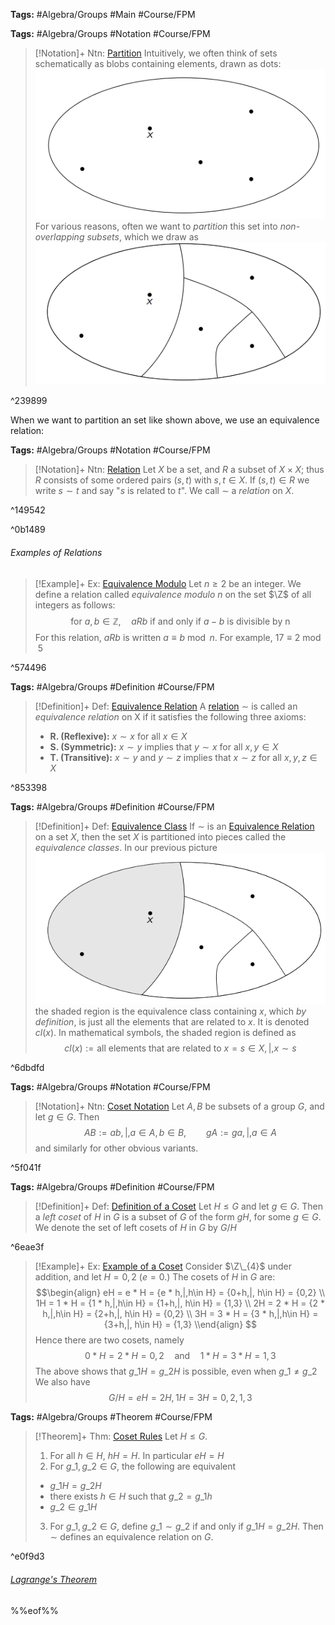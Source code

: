 ---
---

**Tags:** #Algebra/Groups #Main #Course/FPM 

**Tags:** #Algebra/Groups #Notation #Course/FPM 

 > 
 > \[!Notation\]+ Ntn: [Partition](..\Individuals\Partition.md)
 > Intuitively, we often think of sets schematically as blobs containing elements, drawn as dots:
 > ![Pasted image 20230213172002.png](..\Images\Pasted%20image%2020230213172002.png)
 > For various reasons, often we want to *partition* this set into *non-overlapping subsets*, which we draw as
 > ![Pasted image 20230213172045.png](..\Images\Pasted%20image%2020230213172045.png)

^239899

When we want to partition an set like shown above, we use an equivalence relation:

**Tags:** #Algebra/Groups #Notation #Course/FPM 

 > 
 > \[!Notation\]+ Ntn: [Relation](..\Individuals\Relation.md)
 > Let $X$ be a set, and $R$ a subset of $X\times X$; thus $R$ consists of some ordered pairs $(s,t)$ with $s,t\in X$. If $(s,t) \in R$ we write $s \sim t$ and say "$s$ is related to $t$". We call $\sim$ a *relation* on $X$.

^149542

^0b1489

###### Examples of Relations

 > 
 > \[!Example\]+ Ex: [Equivalence Modulo](..\Individuals\Relation.md)
 > Let $n\ge 2$ be an integer. We define a relation called *equivalence modulo* $n$ on the set $\Z$ of all integers as follows:
 > $$\text{for } a,b\in\mathbb{Z},\quad aRb \text{ if and only if } a-b \text{ is divisible by n}$$
 > For this relation, $aRb$ is written $a\equiv b\bmod{n}$. For example, $17\equiv 2\bmod{5}$

^574496

**Tags:** #Algebra/Groups #Definition #Course/FPM 

 > 
 > \[!Definition\]+ Def: [Equivalence Relation](..\Individuals\Equivalence%20Relation.md)
 > A [relation](..\Individuals\Relation.md#149542) $\sim$ is called an *equivalence relation* on X if it satisfies the following three axioms:
 > 
 > * **R. (Reflexive):** $x\sim x$ for all $x\in X$
 > * **S. (Symmetric):** $x\sim y$ implies that $y\sim x$ for all $x,y\in X$
 > * **T. (Transitive):** $x\sim y$ and $y\sim z$ implies that $x\sim z$ for all $x,y,z\in X$

^853398

**Tags:** #Algebra/Groups #Definition #Course/FPM 

 > 
 > \[!Definition\]+ Def: [Equivalence Class](..\Individuals\Equivalence%20Class.md)
 > If $\sim$ is an [Equivalence Relation](..\Individuals\Equivalence%20Relation.md) on a set $X$, then the set $X$ is partitioned into pieces called the *equivalence classes*. In our previous picture
 > ![Pasted image 20230215204505.png](..\Images\Pasted%20image%2020230215204505.png)
 > the shaded region is the equivalence class containing $x$, which *by definition*, is just all the elements that are related to $x$. It is denoted $cl(x)$. In mathematical symbols, the shaded region is defined as
 > $$cl(x) :={\text{all elements that are related to } x}={s\in X , | , x \sim s}$$

^6dbdfd

**Tags:** #Algebra/Groups #Notation #Course/FPM 

 > 
 > \[!Notation\]+ Ntn: [Coset Notation](..\Individuals\Coset%20Notation.md)
 > Let $A,B$ be subsets of a group $G$, and let $g\in G$. Then
 > $$AB:={ab ,|, a\in A, b\in B}, \qquad gA := {ga,|,a\in A}$$
 > and similarly for other obvious variants.

^5f041f

**Tags:** #Algebra/Groups #Definition #Course/FPM 

 > 
 > \[!Definition\]+ Def: [Definition of a Coset](..\Individuals\Definition%20of%20a%20Coset.md)
 > Let $H\le G$ and let $g\in G$. Then a *left coset* of  $H$ in $G$ is a subset of $G$ of the form $gH$, for some $g\in G$.
 > We denote the set of left cosets of $H$ in $G$ by $G/H$

^6eae3f

 > 
 > \[!Example\]+ Ex: [Example of a Coset](Coset.md)
 > Consider $\Z\_{4}$ under addition, and let $H={0,2}$ ($e=0$.) The cosets of $H$ in $G$ are:
 > $$\begin{align}
 > eH = e * H = {e * h,|,h\in H} = {0+h,|, h\in H} = {0,2} \\
 > 1H = 1 * H = {1 * h,|,h\in H} = {1+h,|, h\in H} = {1,3} \\
 > 2H = 2 * H = {2 * h,|,h\in H} = {2+h,|, h\in H} = {0,2} \\
 > 3H = 3 * H = {3 * h,|,h\in H} = {3+h,|, h\in H} = {1,3}
 > \\end{align}
 > $$
 > Hence there are two cosets, namely
 > $$0 * H=2 * H={0,2} \quad\text{and}\quad 1 * H=3 * H={1,3}$$
 > The above shows that $g\_{1}H=g\_{2}H$ is possible, even when $g\_{1}\ne g\_{2}$
 > We also have
 > $$G/H={eH=2H,1H=3H} = {{0,2}, {1,3}}$$

**Tags:** #Algebra/Groups #Theorem #Course/FPM 

 > 
 > \[!Theorem\]+ Thm: [Coset Rules](..\Individuals\Coset%20Rules.md)
 > Let $H\le G$.
 > 
 > 1. For all $h\in H$, $hH=H$. In particular $eH=H$
 > 1. For $g\_{1},g\_{2}\in G$, the following are equivalent
 > 
 > * $g\_{1}H=g\_{2}H$
 > * there exists $h\in H$ such that $g\_{2}=g\_{1}h$
 > * $g\_{2}\in g\_{1} H$
 > 
 > 3. For $g\_{1},g\_{2}\in G$, define $g\_{1}\sim g\_{2}$ if and only if $g\_{1}H=g\_{2}H$. Then $\sim$ defines an equivalence relation on $G$.

^e0f9d3

###### [Lagrange's Theorem](Lagrange's%20Theorem.md)

%%eof%%